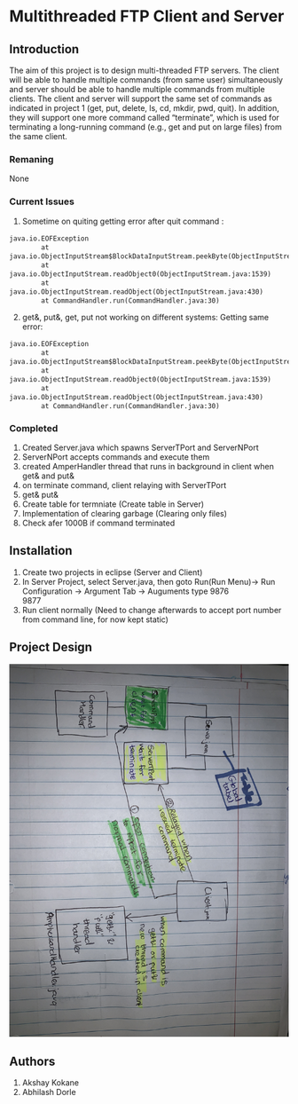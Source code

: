 # Multithreaded FTP Client and Server

## Introduction
The aim of this project is to design multi-threaded FTP servers. The client will be able to handle multiple commands (from same user) simultaneously and server should be able to handle multiple commands from multiple clients.
The client and server will support the same set of commands as indicated in project 1 (get, put,
delete, ls, cd, mkdir, pwd, quit). In addition, they will support one more command called
“terminate”, which is used for terminating a long-running command (e.g., get and put on large
files) from the same client. 

### Remaning
None

### Current Issues
1) Sometime on quiting getting error after quit command :
```
java.io.EOFException
        at java.io.ObjectInputStream$BlockDataInputStream.peekByte(ObjectInputStream.java:2959)
        at java.io.ObjectInputStream.readObject0(ObjectInputStream.java:1539)
        at java.io.ObjectInputStream.readObject(ObjectInputStream.java:430)
        at CommandHandler.run(CommandHandler.java:30)
```
2) get&, put&, get, put not working on different systems: Getting same error:
```
java.io.EOFException
        at java.io.ObjectInputStream$BlockDataInputStream.peekByte(ObjectInputStream.java:2959)
        at java.io.ObjectInputStream.readObject0(ObjectInputStream.java:1539)
        at java.io.ObjectInputStream.readObject(ObjectInputStream.java:430)
        at CommandHandler.run(CommandHandler.java:30)
```
### Completed
1) Created Server.java which spawns ServerTPort and ServerNPort
2) ServerNPort accepts commands and execute them
3) created AmperHandler thread that runs in background in client when get& and put& 
4) on terminate command, client relaying with ServerTPort
5) get& put&
6) Create table for termniate (Create table in Server)
7) Implementation of clearing garbage (Clearing only files)
8) Check afer 1000B if command terminated

## Installation

1) Create two projects in eclipse (Server and Client)
2) In Server Project, select Server.java, then goto Run(Run Menu)-> Run Configuration -> Argument Tab -> Auguments type
  9876  
  9877
3) Run client normally (Need to change afterwards to accept port number from command line, for now kept static)

## Project Design

![alt text](/image_6546160.JPG)


## Authors

1) Akshay Kokane
2) Abhilash Dorle
